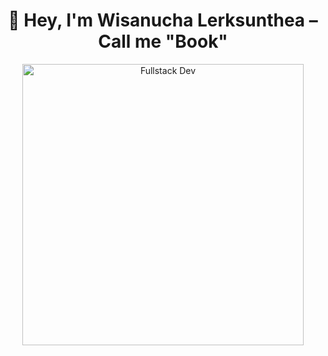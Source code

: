 <div align="center">

# 👋 Hey, I'm Wisanucha Lerksunthea – Call me "Book"

<img src="skills-glow.svg" alt="Fullstack Dev" width="450">  <!-- ปรับ width ให้พอดี profile (350-500) -->

</div>
